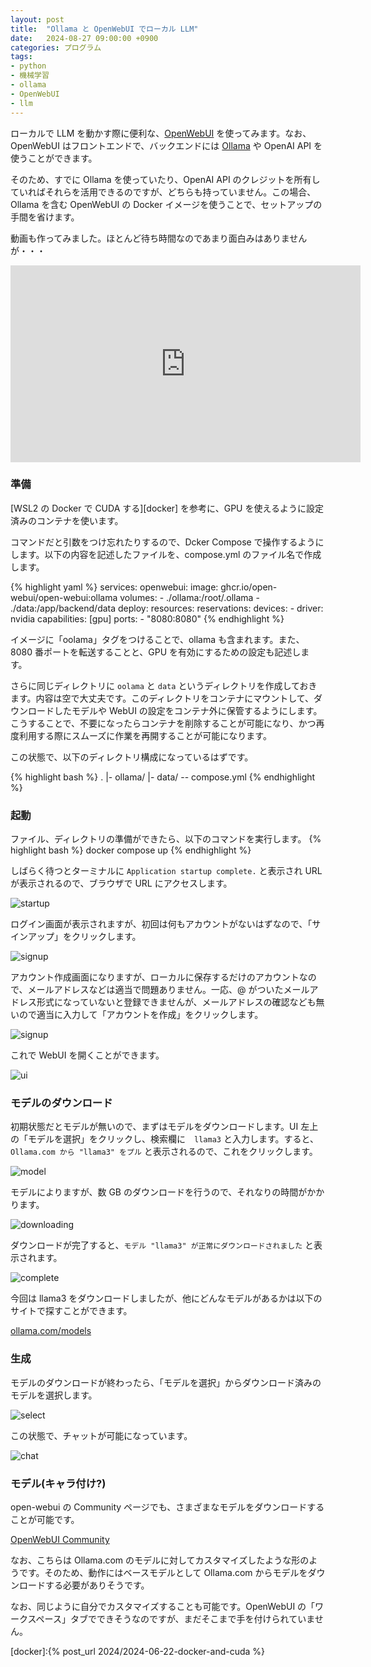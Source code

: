 ```yaml
---
layout: post
title:  "Ollama と OpenWebUI でローカル LLM"
date:   2024-08-27 09:00:00 +0900
categories: プログラム
tags:
- python
- 機械学習
- ollama
- OpenWebUI
- llm
---
```

ローカルで LLM を動かす際に便利な、[OpenWebUI][openwebui] を使ってみます。なお、OpenWebUI はフロントエンドで、バックエンドには [Ollama][ollama] や OpenAI API を使うことができます。

そのため、すでに Ollama を使っていたり、OpenAI API のクレジットを所有していればそれらを活用できるのですが、どちらも持っていません。この場合、Ollama を含む OpenWebUI の Docker イメージを使うことで、セットアップの手間を省けます。

動画も作ってみました。ほとんど待ち時間なのであまり面白みはありませんが・・・
<iframe width="560" height="315" src="https://www.youtube.com/embed/nJPcCcLrKhg?si=8MZllINn_1n2sy-c" title="YouTube video player" frameborder="0" allow="accelerometer; autoplay; clipboard-write; encrypted-media; gyroscope; picture-in-picture; web-share" referrerpolicy="strict-origin-when-cross-origin" allowfullscreen></iframe>


### 準備
[WSL2 の Docker で CUDA する][docker] を参考に、GPU を使えるように設定済みのコンテナを使います。

コマンドだと引数をつけ忘れたりするので、Dcker Compose で操作するようにします。以下の内容を記述したファイルを、compose.yml のファイル名で作成します。

{% highlight yaml %}
services:
  openwebui:
    image: ghcr.io/open-webui/open-webui:ollama
    volumes:
      - ./ollama:/root/.ollama
      - ./data:/app/backend/data
    deploy:
      resources:
        reservations:
          devices:
          - driver: nvidia
            capabilities: [gpu]
    ports:
      - "8080:8080"
{% endhighlight %}

イメージに「oolama」タグをつけることで、ollama も含まれます。また、8080 番ポートを転送することと、GPU を有効にするための設定も記述します。

さらに同じディレクトリに `oolama` と `data` というディレクトリを作成しておきます。内容は空で大丈夫です。このディレクトリをコンテナにマウントして、ダウンロードしたモデルや WebUI の設定をコンテナ外に保管するようにします。こうすることで、不要になったらコンテナを削除することが可能になり、かつ再度利用する際にスムーズに作業を再開することが可能になります。

この状態で、以下のディレクトリ構成になっているはずです。

{% highlight bash %}
.
|- ollama/
|- data/
-- compose.yml
{% endhighlight %}

### 起動
ファイル、ディレクトリの準備ができたら、以下のコマンドを実行します。
{% highlight bash %}
docker compose up
{% endhighlight %}

しばらく待つとターミナルに `Application startup complete.` と表示され URL が表示されるので、ブラウザで URL にアクセスします。

![startup][img1]

ログイン画面が表示されますが、初回は何もアカウントがないはずなので、「サインアップ」をクリックします。

![signup][img2]

アカウント作成画面になりますが、ローカルに保存するだけのアカウントなので、メールアドレスなどは適当で問題ありません。一応、@ がついたメールアドレス形式になっていないと登録できませんが、メールアドレスの確認なども無いので適当に入力して「アカウントを作成」をクリックします。

![signup][img3]

これで WebUI を開くことができます。

![ui][img4]

### モデルのダウンロード
初期状態だとモデルが無いので、まずはモデルをダウンロードします。UI 左上の「モデルを選択」をクリックし、検索欄に　`llama3` と入力します。すると、`Ollama.com から "llama3" をプル` と表示されるので、これをクリックします。

![model][img5]

モデルによりますが、数 GB のダウンロードを行うので、それなりの時間がかかります。

![downloading][img6]

ダウンロードが完了すると、`モデル "llama3" が正常にダウンロードされました` と表示されます。

![complete][img7]

今回は llama3 をダウンロードしましたが、他にどんなモデルがあるかは以下のサイトで探すことができます。

[ollama.com/models][models]

### 生成
モデルのダウンロードが終わったら、「モデルを選択」からダウンロード済みのモデルを選択します。

![select][img8]

この状態で、チャットが可能になっています。

![chat][img9]

### モデル(キャラ付け?)
open-webui の Community ページでも、さまざまなモデルをダウンロードすることが可能です。

[OpenWebUI Community][community]

なお、こちらは Ollama.com のモデルに対してカスタマイズしたような形のようです。そのため、動作にはベースモデルとして Ollama.com からモデルをダウンロードする必要がありそうです。

なお、同じように自分でカスタマイズすることも可能です。OpenWebUI の「ワークスペース」タブでできそうなのですが、まだそこまで手を付けられていません。


[openwebui]:https://github.com/open-webui/open-webui
[community]:https://openwebui.com/
[ollama]:https://ollama.com/
[models]:https://ollama.com/library

[docker]:{% post_url 2024/2024-06-22-docker-and-cuda %}

[img1]:/assets/images/2024/08/ss-20240828-01.png
[img2]:/assets/images/2024/08/ss-20240828-02.png
[img3]:/assets/images/2024/08/ss-20240828-03.png
[img4]:/assets/images/2024/08/ss-20240828-04.png
[img5]:/assets/images/2024/08/ss-20240828-05.png
[img6]:/assets/images/2024/08/ss-20240828-06.png
[img7]:/assets/images/2024/08/ss-20240828-07.png
[img8]:/assets/images/2024/08/ss-20240828-08.png
[img9]:/assets/images/2024/08/ss-20240828-09.png
